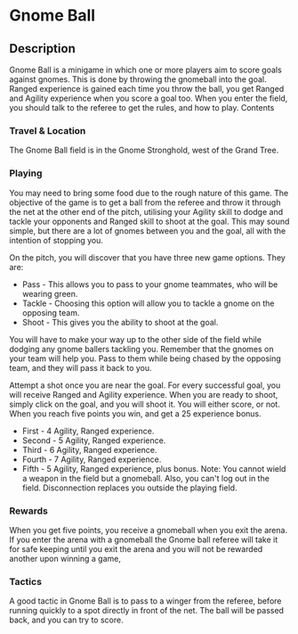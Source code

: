# Gnome Ball 

## Description
Gnome Ball is a minigame in which one or more players aim to score goals against gnomes. This is done by throwing the gnomeball into the goal. Ranged experience is gained each time you throw the ball, you get Ranged and Agility experience when you score a goal too. When you enter the field, you should talk to the referee to get the rules, and how to play. 
Contents

### Travel & Location
The Gnome Ball field is in the Gnome Stronghold, west of the Grand Tree.

### Playing
You may need to bring some food due to the rough nature of this game. The objective of the game is to get a ball from the referee and throw it through the net at the other end of the pitch, utilising your Agility skill to dodge and tackle your opponents and Ranged skill to shoot at the goal. This may sound simple, but there are a lot of gnomes between you and the goal, all with the intention of stopping you. 

On the pitch, you will discover that you have three new game options. They are: 
- Pass - This allows you to pass to your gnome teammates, who will be wearing green. 
- Tackle - Choosing this option will allow you to tackle a gnome on the opposing team. 
- Shoot - This gives you the ability to shoot at the goal. 

You will have to make your way up to the other side of the field while dodging any gnome ballers tackling you. Remember that the gnomes on your team will help you. Pass to them while being chased by the opposing team, and they will pass it back to you. 

Attempt a shot once you are near the goal. For every successful goal, you will receive Ranged and Agility experience. When you are ready to shoot, simply click on the goal, and you will shoot it. You will either score, or not. 
When you reach five points you win, and get a 25 experience bonus. 
- First - 4 Agility, Ranged experience. 
- Second - 5 Agility, Ranged experience. 
- Third - 6 Agility, Ranged experience. 
- Fourth - 7 Agility, Ranged experience. 
- Fifth - 5 Agility, Ranged experience, plus bonus. 
Note: You cannot wield a weapon in the field but a gnomeball. Also, you can't log out in the field. Disconnection replaces you outside the playing field.

### Rewards
When you get five points, you receive a gnomeball when you exit the arena. 
If you enter the arena with a gnomeball the Gnome ball referee will take it for safe keeping until you exit the arena and you will not be rewarded another upon winning a game,

### Tactics
A good tactic in Gnome Ball is to pass to a winger from the referee, before running quickly to a spot directly in front of the net. The ball will be passed back, and you can try to score. 